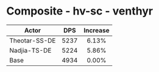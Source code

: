 # Composite - hv-sc - venthyr
| Actor | DPS | Increase |
|---|:---:|:---:|
|Theotar-SS-DE|5237|6.13%|
|Nadjia-TS-DE|5224|5.86%|
|Base|4934|0.00%|
